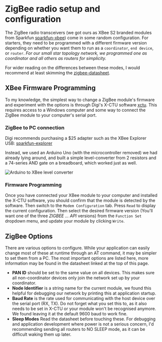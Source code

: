 ZigBee radio setup and configuration
====================================

The ZigBee radio transceivers (we got ours as XBee S2 branded modules from Sparkfun [sparkfun-xbee]) come in some random configuration. For starters, they need to be programmed with a different firmware version depending on whether you want them to run as a `coordinator`, `end device`, or `router`. _For our small star topology network, we programmed one as coordinator and all others as routers for simplicity._

For wider reading on the differences between these modes, I would recommend at least skimming the [zigbee-datasheet].

XBee Firmware Programming
---------------------------
To my knowledge, the simplest way to change a ZigBee module's firmware and experiment with the options is through Digi's X-CTU software [xctu]. This requires access to a Windows computer and some way to connect the ZigBee module to your computer's serial port.

### ZigBee to PC connection
Digi recommends purchasing a $25 adapter such as the XBee Explorer USB: [sparkfun-explorer]

Instead, we used an Arduino Uno (with the microcontroller removed) we had already lying around, and built a simple level-converter from 2 resistors and a 74-series AND gate on a breadboard, which worked just as well. 

![Arduino to XBee level converter](img/arduino-xbee-levels.png)

### Firmware Programming
Once you have connected your XBee module to your computer and installed the X-CTU software, you should confirm that the module is detected by the software. Then switch to the `Modem Configuration` tab. Press `Read` to display the current configuration. Then select the desired firmware version (You'll want one of the three _ZIGBEE ... API_ versions) from the `Function Set` dropdown menu, and update your module by clicking `Write`.

ZigBee Options
--------------
There are various options to configure. While your application can easily change most of these at runtime through an AT command, it may be simpler to set them from a PC. The most important options are listed here, more information may be found in the datasheet linked at the top of this page.

* **PAN ID** should be set to the same value on all devices. This makes sure all non-coordinator devices only join the network set up by your coordinator.
* **Node Identifier** is a string name for the current module, we found this helpful for debugging our network by printing this at application startup.
* **Baud Rate** is the rate used for communicating with the host device over the serial port (RX, TX). Do not forget what you set this to, as it also needs to be set in X-CTU or your module won't be recognised anymore. We found leaving it at the default 9600 baud to work fine.
* **Sleep Modes** Read the datasheet before touching these. For debugging and application development where power is not a serious concern, I'd recommending sending all routers to NO SLEEP mode, as it can be difficult waking them up later.



[zigbee-datasheet]: ftp://ftp1.digi.com/support/documentation/90000866_A.pdf
[sparkfun-xbee]: https://www.sparkfun.com/products/10414 
[sparkfun-explorer]: https://www.sparkfun.com/products/8687 
[xctu]: http://www.digi.com/support/productdetail?pid=3352
